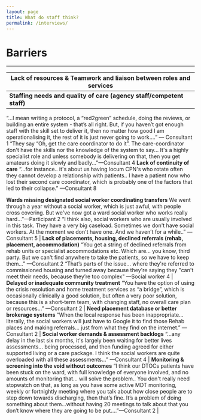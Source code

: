 ```yaml
---
layout: page
title: What do staff think?
permalink: /interviews/
---
```


# Barriers
----------------------

 | Lack of resources & Teamwork and liaison between roles and services |
 | --- |
 | **Staffing needs and quality of care (agency staff/competent staff)** 
 “…I mean writing a protocol, a “red2green” schedule, doing the reviews, or building an entire system - that’s all right. But, if you haven’t got enough staff with the skill set to deliver it, then no matter how good I am operationalising it, the rest of it is just never going to work....” — Consultant 1 “They say “Oh, get the care coordinator to do it”. The care-coordinator don't have the skills nor the knowledge of the system to say... It's a highly specialist role and unless somebody is delivering on that, then you get amateurs doing it slowly and badly..."—Consultant 4 
 **Lack of continuity of care** “…for instance.. it's about us having locum CPN's who rotate often they cannot develop a relationship with patients.. I have a patient now who lost their second care coordinator, which is probably one of the factors that led to their collapse.” —Consultant 8
 
 **Wards missing designated social worker coordinating transfers** We went through a year without a social worker, which is just awful, with people cross covering. But we've now got a ward social worker who works really hard…”—Participant 2 
 “I think also, social workers who are usually involved in this task. They have a very big caseload. Sometimes we don't have social workers. At the moment we don't have one. And we haven’t for a while..” — Consultant 5
 | **Lack of placements, housing, declined referrals (rehab, placement, accommodation)** “You get a string of declined referrals from rehab units or specialist accommodations etc. Which are… you know, third party. But we can't find anywhere to take the patients, so we have to keep them...” —Consultant 2 
 “That’s parts of the issue... where they're referred to commissioned housing and turned away because they're saying they "can't meet their needs, because they’re too complex" —Social worker 4 
 | **Delayed or inadequate community treatment** “You have the option of using the crisis resolution and home treatment services as “a bridge”, which is occasionally clinically a good solution, but often a very poor solution, because this is a short-term team, with changing staff, no overall care plan or resources...” —Consultant 2 
 | **Need placement database or better brokerage systems** “When the local response has been inappropriate... literally, the social workers will just have to Google it to find those Rehab places and making referrals… just from what they find on the internet.” — Consultant 2 
 | **Social worker demands & assessment backlogs** “…any delay in the last six months, it's largely been waiting for better lives assessments… being processed, and then funding agreed for either supported living or a care package. I think the social workers are quite overloaded with all these assessments...” —Consultant 4 
 | **Monitoring & screening into the void without outcomes** “I think our DTOCs patients have been stuck on the ward, with full knowledge of everyone involved, and no amounts of monitoring that… will solve the problem.. You don't really need stopwatch on that, as long as you have some active MDT monitoring, weekly or fortnightly meeting where you talk about how close people are to step down towards discharging, then that’s fine. It’s a problem of doing something about them…without having 20 meetings to talk about that you don’t know where they are going to be put….”—Consultant 2 | 
